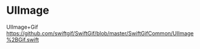 #  UIImage

UIImage+Gif
https://github.com/swiftgif/SwiftGif/blob/master/SwiftGifCommon/UIImage%2BGif.swift
